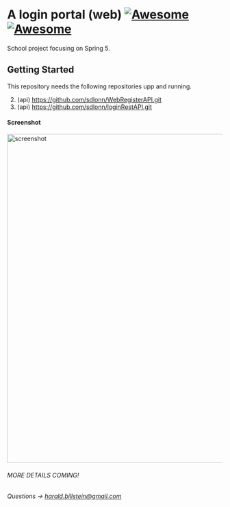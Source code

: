 # A login portal (web) [![Awesome](http://forthebadge.com/images/badges/made-with-crayons.svg)]()[![Awesome](http://forthebadge.com/images/badges/compatibility-betamax.svg)]()

School project focusing on Spring 5.

## Getting Started

This repository needs the following repositories upp and running.

2. (api)  https://github.com/sdlonn/WebRegisterAPI.git
3. (api)  https://github.com/sdlonn/loginRestAPI.git

#### Screenshot
<img width="768" alt="screenshot" src="https://user-images.githubusercontent.com/5534092/34645124-8350c986-f345-11e7-942a-4a9b248d838c.png">


###### MORE DETAILS COMING!

###### Questions -> harald.billstein@gmail.com
